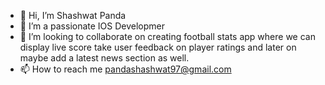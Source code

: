 - 👋 Hi, I’m Shashwat Panda
- 👀 I’m a passionate IOS Developmer
- 💞️ I’m looking to collaborate on creating football stats app where we can display live score take user feedback on player ratings and later on maybe add a latest news section as well.
- 📫 How to reach me pandashashwat97@gmail.com

<!---
pandashashwat97/pandashashwat97 is a ✨ special ✨ repository because its `README.md` (this file) appears on your GitHub profile.
You can click the Preview link to take a look at your changes.
--->

